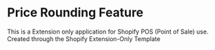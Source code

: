 # Price Rounding Feature
This is a Extension only application for Shopify POS (Point of Sale) use. Created through the Shopify Extension-Only Template